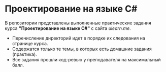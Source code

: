 # Проектирование на языке C#
В репозитории представлены выполненные практические задания курса **"Проектирование на языке C#"** с сайта *ulearn.me*. 
* Перечисление директорий идет в порядке их следования на странице курса. 
* Содержатся только те темы, в которых есть домашние задания (практика).
* Все задания прошли код-ревью у преподавателя на максимальный балл.
